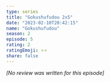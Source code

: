 ```yaml
---
type: series
title: "Gokushufudou 2x5"
date: "2023-02-10T20:42:15"
name: "Gokushufudou"
season: 2
episode: 5
rating: 2
ratingEmoji: ⭐️⭐️
share: false
---
```


*[No review was written for this episode]*

